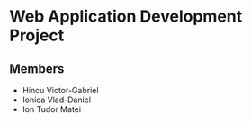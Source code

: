 # Web Application Development Project

## Members

* Hincu Victor-Gabriel
* Ionica Vlad-Daniel
* Ion Tudor Matei

